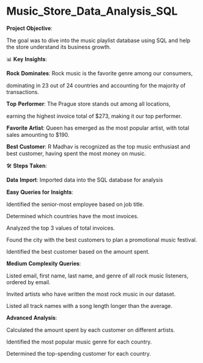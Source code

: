 # Music_Store_Data_Analysis_SQL

𝐏𝐫𝐨𝐣𝐞𝐜𝐭 𝐎𝐛𝐣𝐞𝐜𝐭𝐢𝐯𝐞:

The goal was to dive into the music playlist database using SQL and help the store understand its business growth.

📊 𝐊𝐞𝐲 𝐈𝐧𝐬𝐢𝐠𝐡𝐭𝐬:

𝐑𝐨𝐜𝐤 𝐃𝐨𝐦𝐢𝐧𝐚𝐭𝐞𝐬: Rock music is the favorite genre among our consumers, 

dominating in 23 out of 24 countries and accounting for the majority of transactions.

𝐓𝐨𝐩 𝐏𝐞𝐫𝐟𝐨𝐫𝐦𝐞𝐫: The Prague store stands out among all locations,

earning the highest invoice total of $273, making it our top performer.

𝐅𝐚𝐯𝐨𝐫𝐢𝐭𝐞 𝐀𝐫𝐭𝐢𝐬𝐭: Queen has emerged as the most popular artist, with total sales amounting to $190.

𝐁𝐞𝐬𝐭 𝐂𝐮𝐬𝐭𝐨𝐦𝐞𝐫: R Madhav is recognized as the top music enthusiast and best customer, having spent the most money on music.

🛠️ 𝐒𝐭𝐞𝐩𝐬 𝐓𝐚𝐤𝐞𝐧:

𝐃𝐚𝐭𝐚 𝐈𝐦𝐩𝐨𝐫𝐭: Imported data into the SQL database for analysis

𝐄𝐚𝐬𝐲 𝐐𝐮𝐞𝐫𝐢𝐞𝐬 𝐟𝐨𝐫 𝐈𝐧𝐬𝐢𝐠𝐡𝐭𝐬:

Identified the senior-most employee based on job title.

Determined which countries have the most invoices.

Analyzed the top 3 values of total invoices.

Found the city with the best customers to plan a promotional music festival.

Identified the best customer based on the amount spent.

𝐌𝐞𝐝𝐢𝐮𝐦 𝐂𝐨𝐦𝐩𝐥𝐞𝐱𝐢𝐭𝐲 𝐐𝐮𝐞𝐫𝐢𝐞𝐬:

Listed email, first name, last name, and genre of all rock music listeners, ordered by email.

Invited artists who have written the most rock music in our dataset.

Listed all track names with a song length longer than the average.

𝐀𝐝𝐯𝐚𝐧𝐜𝐞𝐝 𝐀𝐧𝐚𝐥𝐲𝐬𝐢𝐬:

Calculated the amount spent by each customer on different artists.

Identified the most popular music genre for each country.

Determined the top-spending customer for each country.
